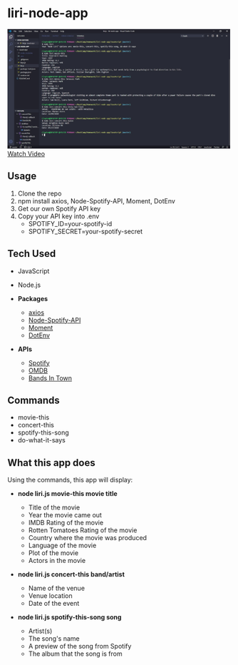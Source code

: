 # liri-node-app
<img src = "node-liri-screenshot.jpg" width = "500">
<a href = "https://drive.google.com/file/d/1-5aznZlZloVpOjms0tw2v5DwYkBCtTZB/view">Watch Video</a>

## Usage
1. Clone the repo
1. npm install axios, Node-Spotify-API, Moment, DotEnv
1. Get our own Spotify API key
1. Copy your API key into .env
   * SPOTIFY_ID=your-spotify-id
   * SPOTIFY_SECRET=your-spotify-secret

## Tech Used
* JavaScript
* Node.js

* **Packages**
  * [axios](https://www.npmjs.com/package/axios)
  * [Node-Spotify-API](https://www.npmjs.com/package/node-spotify-api)
  * [Moment](https://www.npmjs.com/package/moment)
  * [DotEnv](https://www.npmjs.com/package/dotenv)
  
* **APIs**
  * [Spotify](https://developer.spotify.com/documentation/web-api/)
  * [OMDB](http://www.omdbapi.com/)
  * [Bands In Town](https://www.artists.bandsintown.com/support/api-installation)

## Commands
* movie-this
* concert-this
* spotify-this-song
* do-what-it-says

## What this app does
Using the commands, this app will display:
* **node liri.js movie-this movie title**
  * Title of the movie
  * Year the movie came out
  * IMDB Rating of the movie
  * Rotten Tomatoes Rating of the movie
  * Country where the movie was produced
  * Language of the movie
  * Plot of the movie
  * Actors in the movie
  
* **node liri.js concert-this band/artist**
  * Name of the venue
  * Venue location
  * Date of the event
  
* **node liri.js spotify-this-song song**
  * Artist(s)
  * The song's name
  * A preview of the song from Spotify
  * The album that the song is from
  
